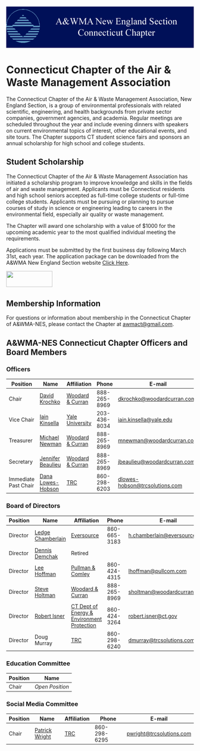 ![image](awma-banner-conn-chap.gif)

# Connecticut Chapter of the Air & Waste Management Association

The Connecticut Chapter of the Air & Waste Management Association, New England Section, is a group of environmental professionals with related scientific, engineering, and health backgrounds from private sector companies, government agencies, and academia.  Regular meetings are scheduled throughout the year and include evening dinners with speakers on current environmental topics of interest, other educational events, and site tours.   The Chapter supports CT student science fairs and sponsors an annual scholarship for high school and college students. 

## Student Scholarship

The Connecticut Chapter of the Air & Waste Management Association has initiated a scholarship program to improve knowledge and skills in the fields of air and waste management. Applicants must be Connecticut residents and high school seniors accepted as full-time college students or full-time college students. Applicants must be pursuing or planning to pursue courses of study in science or engineering leading to careers in the environmental field, especially air quality or waste management.

The Chapter will award one scholarship with a value of $1000 for the upcoming academic year to the most qualified individual meeting the requirements.

Applications must be submitted by the first business day following March 31st, each year. The application package can be downloaded from the A&WMA New England Section website [Click Here](http://www.awmanewengland.org/Documents/CT%20Chapter/CT%20AWMA%20Scholarship%20Application.pdf).

<a href="https://www.linkedin.com/groups/5156530"><img src="http://www.awmanewengland.org/Web%20Page%20Images/Linked%20in%20Logo.png" width="124" height="43" /></a>

## Membership Information

For questions or information about membership in the Connecticut Chapter of A&WMA-NES, please contact the Chapter at [awmact@gmail.com](mailto:awmact@gmail.com).

## A&WMA-NES Connecticut Chapter Officers and Board Members

### Officers

| Position | Name          | Affiliation | Phone | E-mail |
| -------- | ------------- | ----------- | ----- | ------ |
| Chair    | [David Krochko](https://www.linkedin.com/in/david-krochko-p-e-0509b017/) | [Woodard & Curran](http://www.woodardcurran.com/) | 888-265-8969 | [dkrochko@woodardcurran.com](mailto:dkrochko@woodardcurran.com) |
| Vice Chair | [Iain Kinsella](https://www.linkedin.com/in/iain-kinsella-497241116/) | [Yale University](https://www.yale.edu/) | 203-436-8034 | [iain.kinsella@yale.edu](mailto:iain.kinsella@yale.edu) |
| Treasurer | [Michael Newman](https://www.linkedin.com/in/michael-newman-82481722/) | [Woodard & Curran](http://www.woodardcurran.com/) | 888-265-8969 | [mnewman@woodardcurran.com](mailto:mnewman@woodardcurran.com) |
| Secretary | [Jennifer Beaulieu](https://www.linkedin.com/in/jennifer-beaulieu-393ab849/) | [Woodard & Curran](http://www.woodardcurran.com/) | 888-265-8969 | [jbeaulieu@woodardcurran.com](mailto:jbeaulieu@woodardcurran.com) |
| Immediate Past Chair | [Dana Lowes-Hobson](https://www.linkedin.com/in/dana-lowes-hobson-8699a75/) | [TRC](http://www.trcsolutions.com/) | 860-298-6203 | [dlowes-hobson@trcsolutions.com](mailto:dlowes-hobson@trcsolutions.com) |

### Board of Directors

| Position | Name              | Affiliation | Phone | E-mail |
| -------- | ----------------- | ----------- | ----- | ------ |
| Director | [Ledge Chamberlain](https://www.linkedin.com/in/ledger-chamberlain-a5864266/) | [Eversource](https://www.eversource.com/content/) | 860-665-3183 | [h.chamberlain@eversource.com](mailto:h.chamberlain@eversource.com) |
| Director | [Dennis Demchak](https://www.linkedin.com/in/dennis-demchak-0b3a629b/) | Retired     |       |        |
| Director | [Lee Hoffman](https://www.linkedin.com/in/lee-hoffman-7546609/) | [Pullman & Comley](http://www.pullcom.com/) | 860-424-4315 | [lhoffman@pullcom.com](mailto:lhoffman@pullcom.com) |
| Director | [Steve Holtman](https://www.linkedin.com/in/steve-holtman-bb9a7611/) | [Woodard & Curran](http://www.woodardcurran.com/) | 888-265-8969 | [sholtman@woodardcurran.com](mailto:sholtman@woodardcurran.com) |
| Director | [Robert Isner](https://www.linkedin.com/in/robert-isner-1891b447/) | [CT Dept of Energy & Environment Protection](http://www.ct.gov/deep/) | 860-424-3264 | [robert.isner@ct.gov](mailto:robert.isner@ct.gov) |
| Director | Doug Murray       | [TRC](http://www.trcsolutions.com/) | 860-298-6240 | [dmurray@trcsolutions.com](mailto:dmurray@trcsolutions.com) |

### Education Committee

| Position | Name |
| -------- | ---- |
| Chair    | *Open Position*|

### Social Media Committee

| Position | Name              | Affiliation | Phone | E-mail |
| -------- | ----------------- | ----------- | ----- | ------ |
| Chair    | [Patrick Wright](https://www.linkedin.com/in/patrick-wright-8b9a4b1b/) | [TRC](http://www.trcsolutions.com/) | 860-298-6295 | [pwright@trcsolutions.com](mailto:pwright@trcsolutions.com) |
